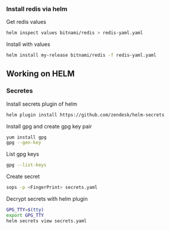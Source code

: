 ### Install redis via helm
Get redis values
```bash
helm inspect values bitnami/redis > redis-yaml.yaml
```
Install with values
```bash
helm install my-release bitnami/redis -f redis-yaml.yaml
```
## Working on HELM
### Secretes
Install secrets plugin of helm
```bash
helm plugin install https://github.com/zendesk/helm-secrets
```
Install gpg and create gpg key pair 
```bash
yum install gpg
gpg --gen-key
```
List gpg keys
```bash
gpg --list-keys
```
Create secret
```bash
sops -p <FingerPrint> secrets.yaml
```
Decrypt secrets with helm plugin
```bash
GPG_TTY=$(tty)
export GPG_TTY
helm secrets view secrets.yaml
```